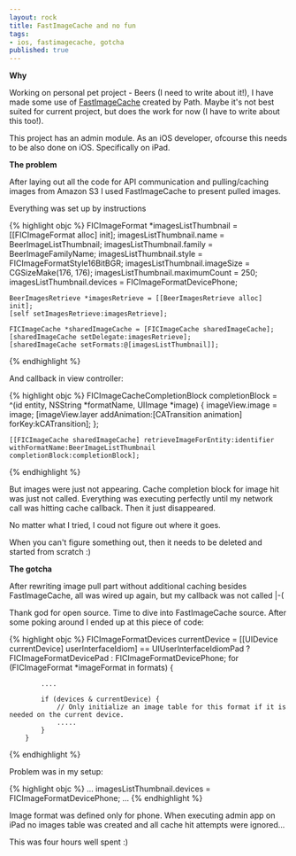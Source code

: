 ```yaml
---
layout: rock
title: FastImageCache and no fun
tags:
- ios, fastimagecache, gotcha
published: true
---
```


**Why**

Working on personal pet project - Beers (I need to write about it!), I have made some use
of [FastImageCache][1] created by Path. Maybe it's not best suited for current project, 
but does the work for now (I have to write about this too!).

This project has an admin module. As an iOS developer, ofcourse this needs to be also done
on iOS. Specifically on iPad.

**The problem**

After laying out all the code for API communication and pulling/caching images from
Amazon S3 I used FastImageCache to present pulled images. 

Everything was set up by instructions

{% highlight objc %}
    FICImageFormat *imagesListThumbnail = [[FICImageFormat alloc] init];
    imagesListThumbnail.name = BeerImageListThumbnail;
    imagesListThumbnail.family = BeerImageFamilyName;
    imagesListThumbnail.style = FICImageFormatStyle16BitBGR;
    imagesListThumbnail.imageSize = CGSizeMake(176, 176);
    imagesListThumbnail.maximumCount = 250;
    imagesListThumbnail.devices = FICImageFormatDevicePhone;

    BeerImagesRetrieve *imagesRetrieve = [[BeerImagesRetrieve alloc] init];
    [self setImagesRetrieve:imagesRetrieve];

    FICImageCache *sharedImageCache = [FICImageCache sharedImageCache];
    [sharedImageCache setDelegate:imagesRetrieve];
    [sharedImageCache setFormats:@[imagesListThumbnail]];
{% endhighlight %}

And callback in view controller:

{% highlight objc %}
    FICImageCacheCompletionBlock completionBlock = ^(id <FICEntity> entity, NSString *formatName, UIImage *image) {
        imageView.image = image;
        [imageView.layer addAnimation:[CATransition animation] forKey:kCATransition];
    };

    [[FICImageCache sharedImageCache] retrieveImageForEntity:identifier withFormatName:BeerImageListThumbnail completionBlock:completionBlock];
{% endhighlight %}

But images were just not appearing. Cache completion block for image hit was just not called. 
Everything was executing perfectly until my network call was hitting cache callback. 
Then it just disappeared.

No matter what I tried, I coud not figure out where it goes.

When you can't figure something out, then it needs to be deleted and started from scratch :)

**The gotcha**

After rewriting image pull part without additional caching besides FastImageCache, all was
wired up again, but my callback was not called |-(

Thank god for open source. Time to dive into FastImageCache source. After some poking around
I ended up at this piece of code:

{% highlight objc %}
        FICImageFormatDevices currentDevice = [[UIDevice currentDevice] userInterfaceIdiom] == UIUserInterfaceIdiomPad ? FICImageFormatDevicePad : FICImageFormatDevicePhone;
        for (FICImageFormat *imageFormat in formats) {
        
			....
        
            if (devices & currentDevice) {
                // Only initialize an image table for this format if it is needed on the current device.
				.....
            }
        }
{% endhighlight %}

Problem was in my setup:

{% highlight objc %}
	...
    imagesListThumbnail.devices = FICImageFormatDevicePhone;
	...
{% endhighlight %}

Image format was defined only for phone. When executing admin app on iPad no images
table was created and all cache hit attempts were ignored...

This was four hours well spent :)


[1]: https://github.com/path/FastImageCache